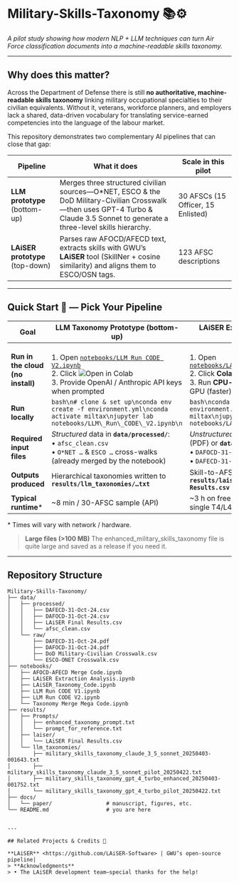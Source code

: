 # Military-Skills-Taxonomy 📚⚙️
*A pilot study showing how modern NLP + LLM techniques can turn Air Force classification documents into a machine-readable skills taxonomy.*

---

## Why does this matter?

Across the Department of Defense there is still **no authoritative, machine-readable skills taxonomy** linking military occupational specialties to their civilian equivalents. Without it, veterans, workforce planners, and employers lack a shared, data-driven vocabulary for translating service-earned competencies into the language of the labour market.

This repository demonstrates two complementary AI pipelines that can close that gap:

| Pipeline | What it does | Scale in this pilot |
|----------|--------------|---------------------|
| **LLM prototype** (bottom-up) | Merges three structured civilian sources—O*NET, ESCO & the DoD Military-Civilian Crosswalk—then uses GPT-4 Turbo & Claude 3.5 Sonnet to generate a three-level skills hierarchy. | 30 AFSCs (15 Officer, 15 Enlisted) |
| **LAiSER prototype** (top-down) | Parses raw AFOCD/AFECD text, extracts skills with GWU’s **LAiSER** tool (SkillNer + cosine similarity) and aligns them to ESCO/OSN tags. | 123 AFSC descriptions |

---

## Quick Start 🚀 — Pick Your Pipeline

| Goal | LLM Taxonomy Prototype  (bottom-up) |  LAiSER Extraction Prototype  (top-down) |
|------|-------------------------------------|------------------------------------------|
| **Run in the cloud (no install)** | <br>1. Open [`notebooks/LLM Run CODE V2.ipynb`](notebooks/LLM%20Run%20CODE%20V2.ipynb) <br>2. Click ![Open in Colab](https://colab.research.google.com/assets/colab-badge.svg) <br>3. Provide OpenAI / Anthropic API keys when prompted | <br>1. Open [`notebooks/LAiSER_Taxonomy_Code.ipynb`](notebooks/LAiSER_Taxonomy_Code.ipynb) <br>2. Click **Colab** badge <br>3. Run **CPU-only** or switch runtime → GPU (faster) |
| **Run locally** | ```bash\n# clone & set up\nconda env create -f environment.yml\nconda activate miltax\njupyter lab notebooks/LLM\_Run\_CODE\_V2.ipynb\n``` | ```bash\nconda env create -f environment.yml\nconda activate miltax\njupyter lab notebooks/LAiSER_Taxonomy_Code.ipynb\n``` |
| **Required input files** | *Structured* data in **`data/processed/`**:  <br>• `afsc_clean.csv`  <br>• `O*NET …` & `ESCO …` cross-walks (already merged by the notebook) | *Unstructured* AFSC text in **`data/raw/`** (PDF) or **`data/processed/`** (CSV):  <br>• `DAFOCD-31-Oct-24.csv`  <br>• `DAFECD-31-Oct-24.csv` |
| **Outputs produced** | Hierarchical taxonomies written to **`results/llm_taxonomies/…txt`** | Skill-to-AFSC alignments written to **`results/laiser/LAiSER Final Results.csv`** |
| **Typical runtime*** | ~8 min / 30-AFSC sample (API) | ~3 h on free Colab CPU  → ~20 min on single T4/L4 GPU |

\* Times will vary with network / hardware.

> **Large files (>100 MB)** The enhanced_military_skills_taxonomy file is quite large and saved as a release if you need it.
> 

---

## Repository Structure
```text
Military-Skills-Taxonomy/
├── data/
│   ├── processed/
│   │   ├── DAFECD-31-Oct-24.csv
│   │   ├── DAFOCD-31-Oct-24.csv
│   │   ├── LAiSER Final Results.csv
│   │   └── afsc_clean.csv
│   └── raw/
│       ├── DAFECD-31-Oct-24.pdf
│       ├── DAFOCD-31-Oct-24.pdf
│       ├── DoD Military-Civilian Crosswalk.csv
│       └── ESCO-ONET Crosswalk.csv
├── notebooks/
│   ├── AFOCD-AFECD Merge Code.ipynb
│   ├── LAiSER Extraction Analysis.ipynb
│   ├── LAiSER_Taxonomy_Code.ipynb
│   ├── LLM Run CODE V1.ipynb
│   ├── LLM Run CODE V2.ipynb
│   └── Taxonomy Merge Mega Code.ipynb
├── results/
│   ├── Prompts/
│   │   ├── enhanced_taxonomy_prompt.txt
│   │   └── prompt_for_reference.txt
│   ├── laiser/
│   │   └── LAiSER Final Results.csv
│   └── llm_taxonomies/
│       ├── military_skills_taxonomy_claude_3_5_sonnet_20250403-001643.txt
│       ├── military_skills_taxonomy_claude_3_5_sonnet_pilot_20250422.txt
│       ├── military_skills_taxonomy_gpt_4_turbo_enhanced_20250403-001752.txt
│       └── military_skills_taxonomy_gpt_4_turbo_pilot_20250422.txt
├── docs/
│   └── paper/                 # manuscript, figures, etc.
└── README.md                  # you are here


---

## Related Projects & Credits 🏅

**LAiSER** <https://github.com/LAiSER-Software> | GWU’s open-source pipeline|
> **Acknowledgments**      
> • The LAiSER development team—special thanks for the help!  

